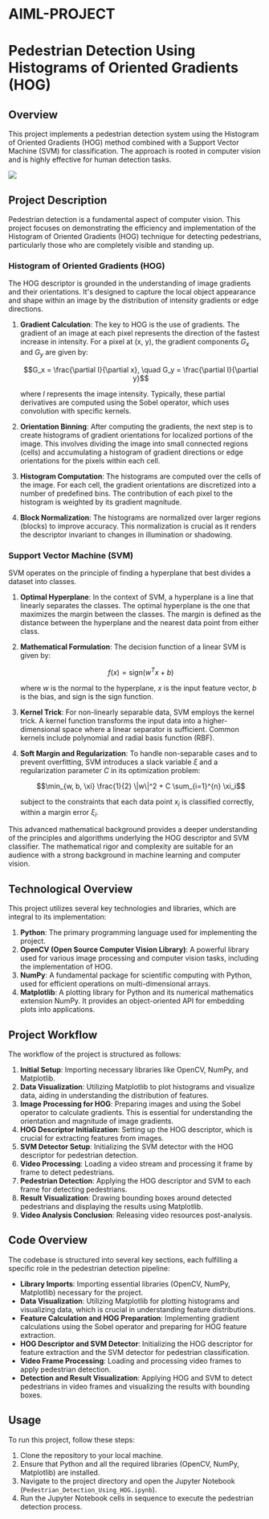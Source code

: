 # AIML-PROJECT
# Pedestrian Detection Using Histograms of Oriented Gradients (HOG)

## Overview
This project implements a pedestrian detection system using the Histogram of Oriented Gradients (HOG) method combined with a Support Vector Machine (SVM) for classification. The approach is rooted in computer vision and is highly effective for human detection tasks.

![](/readme_visuals/detected_pedestrians.png)

## Project Description
Pedestrian detection is a fundamental aspect of computer vision. This project focuses on demonstrating the efficiency and implementation of the Histogram of Oriented Gradients (HOG) technique for detecting pedestrians, particularly those who are completely visible and standing up. 

### Histogram of Oriented Gradients (HOG)

The HOG descriptor is grounded in the understanding of image gradients and their orientations. It's designed to capture the local object appearance and shape within an image by the distribution of intensity gradients or edge directions.

1. **Gradient Calculation**: The key to HOG is the use of gradients. The gradient of an image at each pixel represents the direction of the fastest increase in intensity. For a pixel at (x, y), the gradient components $G_x$ and $G_y$ are given by:

   $$G_x = \frac{\partial I}{\partial x}, \quad G_y = \frac{\partial I}{\partial y}$$

   where $I$ represents the image intensity. Typically, these partial derivatives are computed using the Sobel operator, which uses convolution with specific kernels.

2. **Orientation Binning**: After computing the gradients, the next step is to create histograms of gradient orientations for localized portions of the image. This involves dividing the image into small connected regions (cells) and accumulating a histogram of gradient directions or edge orientations for the pixels within each cell.

3. **Histogram Computation**: The histograms are computed over the cells of the image. For each cell, the gradient orientations are discretized into a number of predefined bins. The contribution of each pixel to the histogram is weighted by its gradient magnitude.

4. **Block Normalization**: The histograms are normalized over larger regions (blocks) to improve accuracy. This normalization is crucial as it renders the descriptor invariant to changes in illumination or shadowing.

### Support Vector Machine (SVM)

SVM operates on the principle of finding a hyperplane that best divides a dataset into classes.

1. **Optimal Hyperplane**: In the context of SVM, a hyperplane is a line that linearly separates the classes. The optimal hyperplane is the one that maximizes the margin between the classes. The margin is defined as the distance between the hyperplane and the nearest data point from either class.

2. **Mathematical Formulation**: The decision function of a linear SVM is given by:

   $$f(x) = \text{sign}(w^T x + b)$$

   where $w$ is the normal to the hyperplane, $x$ is the input feature vector, $b$ is the bias, and $\text{sign}$ is the sign function.

3. **Kernel Trick**: For non-linearly separable data, SVM employs the kernel trick. A kernel function transforms the input data into a higher-dimensional space where a linear separator is sufficient. Common kernels include polynomial and radial basis function (RBF).

4. **Soft Margin and Regularization**: To handle non-separable cases and to prevent overfitting, SVM introduces a slack variable $\xi$ and a regularization parameter $C$ in its optimization problem:

   $$\min_{w, b, \xi} \frac{1}{2} \|w\|^2 + C \sum_{i=1}^{n} \xi_i$$

   subject to the constraints that each data point $x_i$ is classified correctly, within a margin error $\xi_i$.

This advanced mathematical background provides a deeper understanding of the principles and algorithms underlying the HOG descriptor and SVM classifier. The mathematical rigor and complexity are suitable for an audience with a strong background in machine learning and computer vision.


## Technological Overview
This project utilizes several key technologies and libraries, which are integral to its implementation:

1. **Python**: The primary programming language used for implementing the project.
2. **OpenCV (Open Source Computer Vision Library)**: A powerful library used for various image processing and computer vision tasks, including the implementation of HOG.
3. **NumPy**: A fundamental package for scientific computing with Python, used for efficient operations on multi-dimensional arrays.
4. **Matplotlib**: A plotting library for Python and its numerical mathematics extension NumPy. It provides an object-oriented API for embedding plots into applications.

## Project Workflow
The workflow of the project is structured as follows:

1. **Initial Setup**: Importing necessary libraries like OpenCV, NumPy, and Matplotlib.
2. **Data Visualization**: Utilizing Matplotlib to plot histograms and visualize data, aiding in understanding the distribution of features.
3. **Image Processing for HOG**: Preparing images and using the Sobel operator to calculate gradients. This is essential for understanding the orientation and magnitude of image gradients.
4. **HOG Descriptor Initialization**: Setting up the HOG descriptor, which is crucial for extracting features from images.
5. **SVM Detector Setup**: Initializing the SVM detector with the HOG descriptor for pedestrian detection.
6. **Video Processing**: Loading a video stream and processing it frame by frame to detect pedestrians.
7. **Pedestrian Detection**: Applying the HOG descriptor and SVM to each frame for detecting pedestrians.
8. **Result Visualization**: Drawing bounding boxes around detected pedestrians and displaying the results using Matplotlib.
9. **Video Analysis Conclusion**: Releasing video resources post-analysis.

## Code Overview
The codebase is structured into several key sections, each fulfilling a specific role in the pedestrian detection pipeline:

- **Library Imports**: Importing essential libraries (OpenCV, NumPy, Matplotlib) necessary for the project.
- **Data Visualization**: Utilizing Matplotlib for plotting histograms and visualizing data, which is crucial in understanding feature distributions.
- **Feature Calculation and HOG Preparation**: Implementing gradient calculations using the Sobel operator and preparing for HOG feature extraction.
- **HOG Descriptor and SVM Detector**: Initializing the HOG descriptor for feature extraction and the SVM detector for pedestrian classification.
- **Video Frame Processing**: Loading and processing video frames to apply pedestrian detection.
- **Detection and Result Visualization**: Applying HOG and SVM to detect pedestrians in video frames and visualizing the results with bounding boxes.

## Usage
To run this project, follow these steps:

1. Clone the repository to your local machine.
2. Ensure that Python and all the required libraries (OpenCV, NumPy, Matplotlib) are installed.
3. Navigate to the project directory and open the Jupyter Notebook (`Pedestrian_Detection_Using_HOG.ipynb`).
4. Run the Jupyter Notebook cells in sequence to execute the pedestrian detection process.
